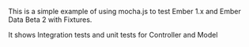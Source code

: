 This is a simple example of using mocha.js to test Ember 1.x and Ember Data Beta 2 with Fixtures.

It shows Integration tests and unit tests for Controller and Model


